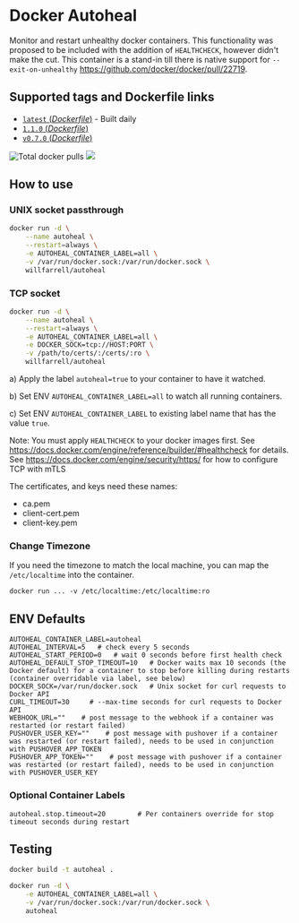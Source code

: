 # Docker Autoheal

Monitor and restart unhealthy docker containers. 
This functionality was proposed to be included with the addition of `HEALTHCHECK`, however didn't make the cut.
This container is a stand-in till there is native support for `--exit-on-unhealthy` https://github.com/docker/docker/pull/22719.

## Supported tags and Dockerfile links
- [`latest` (*Dockerfile*)](https://github.com/willfarrell/docker-autoheal/blob/main/Dockerfile) - Built daily
- [`1.1.0` (*Dockerfile*)](https://github.com/willfarrell/docker-autoheal/blob/1.1.0/Dockerfile)
- [`v0.7.0` (*Dockerfile*)](https://github.com/willfarrell/docker-autoheal/blob/v0.7.0/Dockerfile)

![](https://img.shields.io/docker/pulls/willfarrell/autoheal "Total docker pulls") [![](https://images.microbadger.com/badges/image/willfarrell/autoheal.svg)](http://microbadger.com/images/willfarrell/autoheal "Docker layer breakdown")

## How to use
### UNIX socket passthrough
```bash
docker run -d \
    --name autoheal \
    --restart=always \
    -e AUTOHEAL_CONTAINER_LABEL=all \
    -v /var/run/docker.sock:/var/run/docker.sock \
    willfarrell/autoheal
```
### TCP socket
```bash
docker run -d \
    --name autoheal \
    --restart=always \
    -e AUTOHEAL_CONTAINER_LABEL=all \
    -e DOCKER_SOCK=tcp://HOST:PORT \
    -v /path/to/certs/:/certs/:ro \
    willfarrell/autoheal
```
a) Apply the label `autoheal=true` to your container to have it watched.

b) Set ENV `AUTOHEAL_CONTAINER_LABEL=all` to watch all running containers. 

c) Set ENV `AUTOHEAL_CONTAINER_LABEL` to existing label name that has the value `true`.

Note: You must apply `HEALTHCHECK` to your docker images first. See https://docs.docker.com/engine/reference/builder/#healthcheck for details.
See https://docs.docker.com/engine/security/https/ for how to configure TCP with mTLS

The certificates, and keys need these names:
* ca.pem
* client-cert.pem
* client-key.pem

### Change Timezone
If you need the timezone to match the local machine, you can map the `/etc/localtime` into the container.
```
docker run ... -v /etc/localtime:/etc/localtime:ro
```


## ENV Defaults
```
AUTOHEAL_CONTAINER_LABEL=autoheal
AUTOHEAL_INTERVAL=5   # check every 5 seconds
AUTOHEAL_START_PERIOD=0   # wait 0 seconds before first health check
AUTOHEAL_DEFAULT_STOP_TIMEOUT=10   # Docker waits max 10 seconds (the Docker default) for a container to stop before killing during restarts (container overridable via label, see below)
DOCKER_SOCK=/var/run/docker.sock   # Unix socket for curl requests to Docker API
CURL_TIMEOUT=30     # --max-time seconds for curl requests to Docker API
WEBHOOK_URL=""    # post message to the webhook if a container was restarted (or restart failed)
PUSHOVER_USER_KEY=""    # post message with pushover if a container was restarted (or restart failed), needs to be used in conjunction with PUSHOVER_APP_TOKEN
PUSHOVER_APP_TOKEN=""    # post message with pushover if a container was restarted (or restart failed), needs to be used in conjunction with PUSHOVER_USER_KEY
```

### Optional Container Labels
```
autoheal.stop.timeout=20        # Per containers override for stop timeout seconds during restart
```

## Testing
```bash
docker build -t autoheal .

docker run -d \
    -e AUTOHEAL_CONTAINER_LABEL=all \
    -v /var/run/docker.sock:/var/run/docker.sock \
    autoheal                                                                        
```
